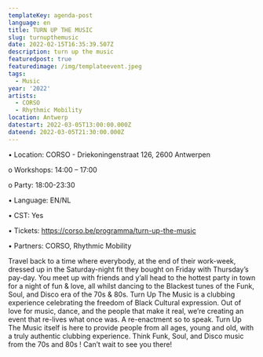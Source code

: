 ```yaml
---
templateKey: agenda-post
language: en
title: TURN UP THE MUSIC
slug: turnupthemusic
date: 2022-02-15T16:35:39.507Z
description: turn up the music
featuredpost: true
featuredimage: /img/templateevent.jpeg
tags:
  - Music
year: '2022'
artists:
  - CORSO
  - Rhythmic Mobility
location: Antwerp
datestart: 2022-03-05T13:00:00.000Z
dateend: 2022-03-05T21:30:00.000Z
---
```

•	Location: CORSO - Driekoningenstraat 126, 2600 Antwerpen

o	Workshops: 14:00 – 17:00

o	Party: 18:00-23:30

•	Language: EN/NL

•	CST: Yes

•	Tickets: https://corso.be/programma/turn-up-the-music

•	Partners: CORSO, Rhythmic Mobility

Travel back to a time where everybody, at the end of their work-week, dressed up in the Saturday-night fit they bought on Friday with Thursday’s pay-day. You meet up with friends and y’all head to the hottest party in town for a night of fun & love, all whilst dancing to the Blackest tunes of the Funk, Soul, and Disco era of the 70s & 80s.
Turn Up The Music is a clubbing experience celebrating the freedom of Black Cultural expression. Out of love for music, dance, and the people that make it real, we’re creating an event that re-lives what once was. A re-enactment so to speak.
Turn Up The Music itself is here to provide people from all ages, young and old, with a truly authentic clubbing experience. Think Funk, Soul, and Disco music from the 70s and 80s ! Can’t wait to see you there!

